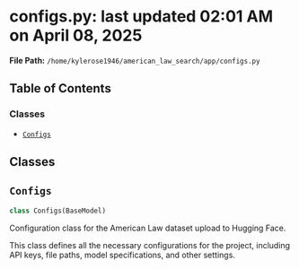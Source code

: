 # configs.py: last updated 02:01 AM on April 08, 2025

**File Path:** `/home/kylerose1946/american_law_search/app/configs.py`

## Table of Contents

### Classes

- [`Configs`](#configs)

## Classes

## `Configs`

```python
class Configs(BaseModel)
```

Configuration class for the American Law dataset upload to Hugging Face.

This class defines all the necessary configurations for the project,
including API keys, file paths, model specifications, and other settings.
